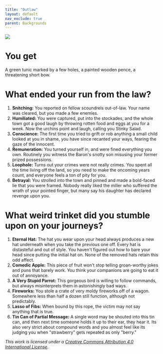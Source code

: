 ```yaml
---
title: "Outlaw"
layout: default
nav_exclude: true
parent: Backgrounds
---
```


![](https://www.captivatingcriminalitynetwork.net/uploads/5/1/3/5/51358659/screenshot-20170608-115256-11336_orig.jpg)

# You get

A green tunic marked by a few holes, a painted wooden pence, a threatening short bow.

# What ended your run from the law?

1. **Snitching:** You reported on fellow scoundrels out-of-law. Your name was cleared, but you made a few enemies.
2. **Humiliated:** You were captured, put into the stockades, and the whole town got a good laugh by throwing rotten food and eggs at you for a week. Now the urchins point and laugh, calling you Stinky Salad.
3. **Conscience:** The first time you tried to grift or rob anything a small child looked at you in shame, you have since recanted your ways, fearing the gaze of the innocent.
4. **Remuneration:** You turned yourself in, and were fined everything you own. Routinely you witness the Baron's snotty son misusing your former prized possessions.
5. **Loophole:** Turns out your crimes were not really crimes. You spent all the time living off the land, so you need to make the oncoming years count, and everyone feels a ton of pity for you.
6. **Betrayal:** You strolled into the town and pinned and made a bold-faced lie that you were framed. Nobody really liked the miller who suffered the wrath of your pointed finger, but many say his daughter has declared revenge upon you.

# What weird trinket did you stumble upon on your journeys?

1. **Eternal Hat:** The hat you wear upon your head always produces a new hat underneath when you take the previous one off. Every hat is distasteful and out of style. You haven't figured out how to bare your head since putting the initial hat on. None of the removed hats retain this odd affect.
2. **Comedic Apple:** This piece of fruit won't stop telling groan-worthy jokes and puns that barely work. You think your companions are going to eat it out of annoyance.
3. **A Very Stupid Parrot:** This gorgeous bird is willing to follow commands, but always misinterprets them in astonishingly bad ways.
4. **Fireworks:** You stole a crate of very moldy fireworks off of a wagon. Somewhere less than half a dozen still function, although not predictably.
5. **Lasso of Fibs:** When bound by this rope, the victim may not say anything that is true.
6. **Tin Can of Partial Message:** A single word may be shouted into this tin can, and then next time someone holds it up to their ear, they hear it. Its also very strict about compound words and you almost feel like its judging you when "strawberry" gets repeated as only "berry."

_This work is licensed under a [Creative Commons Attribution 4.0 International License](http://creativecommons.org/licenses/by/4.0/)._
